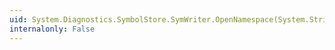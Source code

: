 ```yaml
---
uid: System.Diagnostics.SymbolStore.SymWriter.OpenNamespace(System.String)
internalonly: False
---
```

